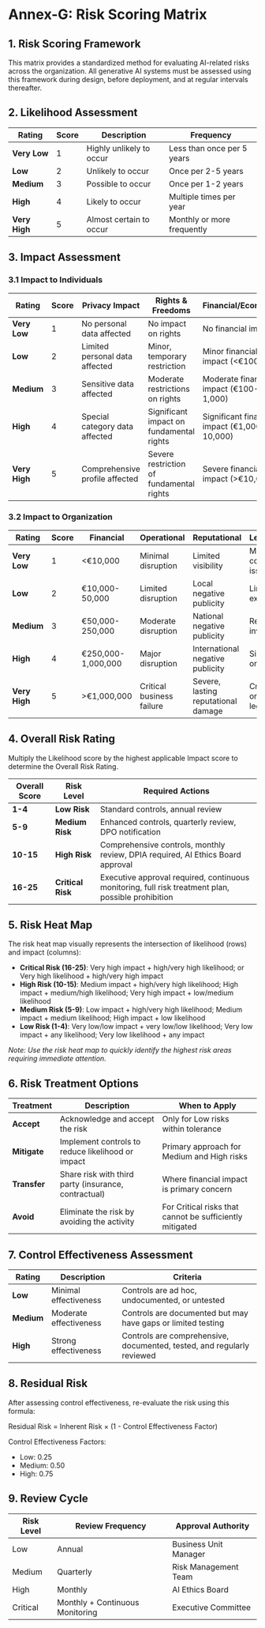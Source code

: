 # Annex-G: Risk Scoring Matrix

## 1. Risk Scoring Framework

This matrix provides a standardized method for evaluating AI-related risks across the organization. All generative AI systems must be assessed using this framework during design, before deployment, and at regular intervals thereafter.

## 2. Likelihood Assessment

| Rating | Score | Description | Frequency |
|--------|-------|-------------|-----------|
| **Very Low** | 1 | Highly unlikely to occur | Less than once per 5 years |
| **Low** | 2 | Unlikely to occur | Once per 2-5 years |
| **Medium** | 3 | Possible to occur | Once per 1-2 years |
| **High** | 4 | Likely to occur | Multiple times per year |
| **Very High** | 5 | Almost certain to occur | Monthly or more frequently |

## 3. Impact Assessment

### 3.1 Impact to Individuals

| Rating | Score | Privacy Impact | Rights & Freedoms | Financial/Economic | Psychological/Social |
|--------|-------|---------------|-------------------|--------------------|--------------------|
| **Very Low** | 1 | No personal data affected | No impact on rights | No financial impact | No psychological impact |
| **Low** | 2 | Limited personal data affected | Minor, temporary restriction | Minor financial impact (<€100) | Minor discomfort or inconvenience |
| **Medium** | 3 | Sensitive data affected | Moderate restrictions on rights | Moderate financial impact (€100-1,000) | Moderate distress or reputational damage |
| **High** | 4 | Special category data affected | Significant impact on fundamental rights | Significant financial impact (€1,000-10,000) | Significant distress or discrimination |
| **Very High** | 5 | Comprehensive profile affected | Severe restriction of fundamental rights | Severe financial impact (>€10,000) | Severe psychological impact or physical harm |

### 3.2 Impact to Organization

| Rating | Score | Financial | Operational | Reputational | Legal/Regulatory |
|--------|-------|----------|-------------|--------------|------------------|
| **Very Low** | 1 | <€10,000 | Minimal disruption | Limited visibility | Minor compliance issues |
| **Low** | 2 | €10,000-50,000 | Limited disruption | Local negative publicity | Limited legal exposure |
| **Medium** | 3 | €50,000-250,000 | Moderate disruption | National negative publicity | Regulatory investigation |
| **High** | 4 | €250,000-1,000,000 | Major disruption | International negative publicity | Significant fines or sanctions |
| **Very High** | 5 | >€1,000,000 | Critical business failure | Severe, lasting reputational damage | Criminal charges or existential legal threat |

## 4. Overall Risk Rating

Multiply the Likelihood score by the highest applicable Impact score to determine the Overall Risk Rating.

| Overall Score | Risk Level | Required Actions |
|--------------|------------|------------------|
| **1-4** | **Low Risk** | Standard controls, annual review |
| **5-9** | **Medium Risk** | Enhanced controls, quarterly review, DPO notification |
| **10-15** | **High Risk** | Comprehensive controls, monthly review, DPIA required, AI Ethics Board approval |
| **16-25** | **Critical Risk** | Executive approval required, continuous monitoring, full risk treatment plan, possible prohibition |

## 5. Risk Heat Map

The risk heat map visually represents the intersection of likelihood (rows) and impact (columns):

- **Critical Risk (16-25)**: Very high impact + high/very high likelihood; or Very high likelihood + high/very high impact
- **High Risk (10-15)**: Medium impact + high/very high likelihood; High impact + medium/high likelihood; Very high impact + low/medium likelihood
- **Medium Risk (5-9)**: Low impact + high/very high likelihood; Medium impact + medium likelihood; High impact + low likelihood
- **Low Risk (1-4)**: Very low/low impact + very low/low likelihood; Very low impact + any likelihood; Very low likelihood + any impact

*Note: Use the risk heat map to quickly identify the highest risk areas requiring immediate attention.*

## 6. Risk Treatment Options

| Treatment | Description | When to Apply |
|-----------|-------------|---------------|
| **Accept** | Acknowledge and accept the risk | Only for Low risks within tolerance |
| **Mitigate** | Implement controls to reduce likelihood or impact | Primary approach for Medium and High risks |
| **Transfer** | Share risk with third party (insurance, contractual) | Where financial impact is primary concern |
| **Avoid** | Eliminate the risk by avoiding the activity | For Critical risks that cannot be sufficiently mitigated |

## 7. Control Effectiveness Assessment

| Rating | Description | Criteria |
|--------|-------------|----------|
| **Low** | Minimal effectiveness | Controls are ad hoc, undocumented, or untested |
| **Medium** | Moderate effectiveness | Controls are documented but may have gaps or limited testing |
| **High** | Strong effectiveness | Controls are comprehensive, documented, tested, and regularly reviewed |

## 8. Residual Risk

After assessing control effectiveness, re-evaluate the risk using this formula:

Residual Risk = Inherent Risk × (1 - Control Effectiveness Factor)

Control Effectiveness Factors:
- Low: 0.25
- Medium: 0.50
- High: 0.75

## 9. Review Cycle

| Risk Level | Review Frequency | Approval Authority |
|------------|-----------------|-------------------|
| Low | Annual | Business Unit Manager |
| Medium | Quarterly | Risk Management Team |
| High | Monthly | AI Ethics Board |
| Critical | Monthly + Continuous Monitoring | Executive Committee |